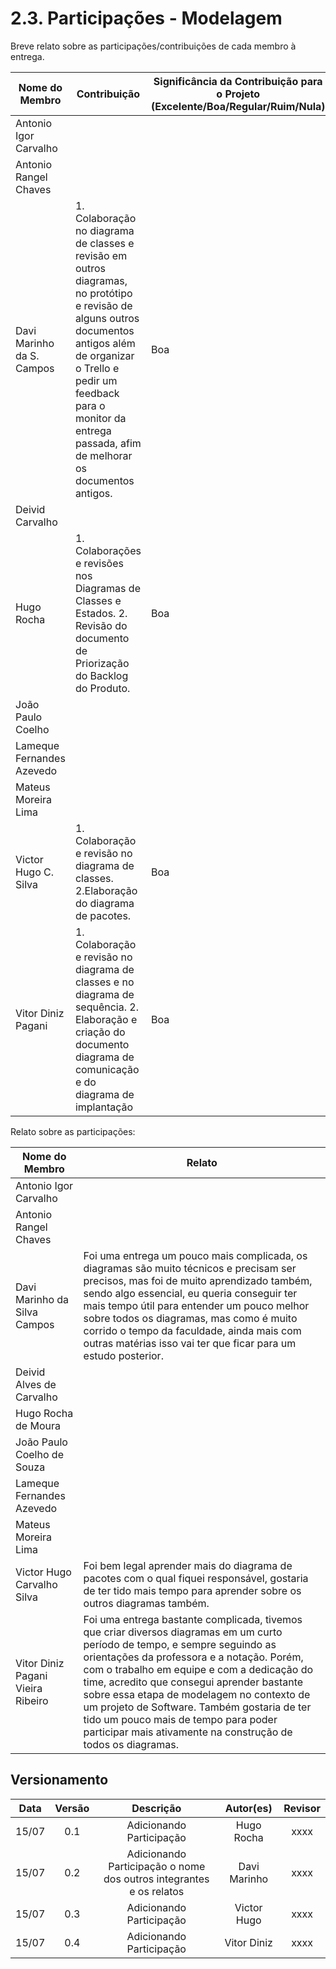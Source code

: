 # 2.3. Participações - Modelagem

Breve relato sobre as participações/contribuições de cada membro à entrega.

| Nome do Membro            | Contribuição                                                                                                                                                                                                                                              | Significância da Contribuição para o Projeto (Excelente/Boa/Regular/Ruim/Nula) |
| ------------------------- | --------------------------------------------------------------------------------------------------------------------------------------------------------------------------------------------------------------------------------------------------------- | ------------------------------------------------------------------------------ |
| Antonio Igor Carvalho     |                                                                                                                                                                                                                                                           |                                                                                |
| Antonio Rangel Chaves     |                                                                                                                                                                                                                                                           |                                                                                |
| Davi Marinho da S. Campos | 1. Colaboração no diagrama de classes e revisão em outros diagramas, no protótipo e revisão de alguns outros documentos antigos além de organizar o Trello e pedir um feedback para o monitor da entrega passada, afim de melhorar os documentos antigos. | Boa                                                                            |
| Deivid Carvalho           |                                                                                                                                                                                                                                                           |                                                                                |
| Hugo Rocha                | 1. Colaborações e revisões nos Diagramas de Classes e Estados. 2. Revisão do documento de Priorização do Backlog do Produto.                                                                                                                              | Boa                                                                            |
| João Paulo Coelho         |                                                                                                                                                                                                                                                           |                                                                                |
| Lameque Fernandes Azevedo |                                                                                                                                                                                                                                                           |                                                                                |
| Mateus Moreira Lima       |                                                                                                                                                                                                                                                           |                                                                                |
| Victor Hugo C. Silva      | 1. Colaboração e revisão no diagrama de classes. 2.Elaboração do diagrama de pacotes.                                                                                                                                                                     | Boa                                                                            |
| Vitor Diniz Pagani        | 1. Colaboração e revisão no diagrama de classes e no diagrama de sequência. 2. Elaboração e criação do documento diagrama de comunicação e do diagrama de implantação                                                                                     | Boa                                                                            |

Relato sobre as participações:

| Nome do Membro                    | Relato                                                                                                                                                                                                                                                                                                                                                                                                                                                                    |
| --------------------------------- | ------------------------------------------------------------------------------------------------------------------------------------------------------------------------------------------------------------------------------------------------------------------------------------------------------------------------------------------------------------------------------------------------------------------------------------------------------------------------- |
| Antonio Igor Carvalho             |                                                                                                                                                                                                                                                                                                                                                                                                                                                                           |
| Antonio Rangel Chaves             |                                                                                                                                                                                                                                                                                                                                                                                                                                                                           |
| Davi Marinho da Silva Campos      | Foi uma entrega um pouco mais complicada, os diagramas são muito técnicos e precisam ser precisos, mas foi de muito aprendizado também, sendo algo essencial, eu queria conseguir ter mais tempo útil para entender um pouco melhor sobre todos os diagramas, mas como é muito corrido o tempo da faculdade, ainda mais com outras matérias isso vai ter que ficar para um estudo posterior.                                                                              |
| Deivid Alves de Carvalho          |                                                                                                                                                                                                                                                                                                                                                                                                                                                                           |
| Hugo Rocha de Moura               |                                                                                                                                                                                                                                                                                                                                                                                                                                                                           |
| João Paulo Coelho de Souza        |                                                                                                                                                                                                                                                                                                                                                                                                                                                                           |
| Lameque Fernandes Azevedo         |                                                                                                                                                                                                                                                                                                                                                                                                                                                                           |
| Mateus Moreira Lima               |                                                                                                                                                                                                                                                                                                                                                                                                                                                                           |
| Victor Hugo Carvalho Silva        | Foi bem legal aprender mais do diagrama de pacotes com o qual fiquei responsável, gostaria de ter tido mais tempo para aprender sobre os outros diagramas também.                                                                                                                                                                                                                                                                                                         |
| Vitor Diniz Pagani Vieira Ribeiro | Foi uma entrega bastante complicada, tivemos que criar diversos diagramas em um curto período de tempo, e sempre seguindo as orientações da professora e a notação. Porém, com o trabalho em equipe e com a dedicação do time, acredito que consegui aprender bastante sobre essa etapa de modelagem no contexto de um projeto de Software. Também gostaria de ter tido um pouco mais de tempo para poder participar mais ativamente na construção de todos os diagramas. |

## Versionamento

| Data  | Versão |                              Descrição                              |  Autor(es)   | Revisor |
| :---: | :----: | :-----------------------------------------------------------------: | :----------: | :-----: |
| 15/07 |  0.1   |                      Adicionando Participação                       |  Hugo Rocha  |  xxxx   |
| 15/07 |  0.2   | Adicionando Participação o nome dos outros integrantes e os relatos | Davi Marinho |  xxxx   |
| 15/07 |  0.3   |                      Adicionando Participação                       | Victor Hugo  |  xxxx   |
| 15/07 |  0.4   |                      Adicionando Participação                       | Vitor Diniz  |  xxxx   |
